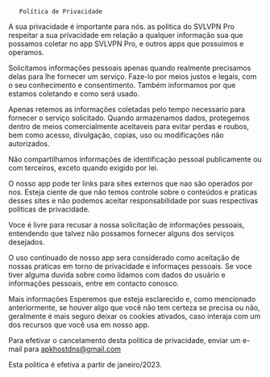        Política de Privacidade
 
  A sua privacidade é importante para nós. as politica do SVLVPN Pro  respeitar a sua privacidade em relação a qualquer informação sua que possamos coletar no app SVLVPN Pro, e outros apps que possuimos e operamos.
  
  Solicitamos informações pessoais apenas quando realmente precisamos delas para lhe fornecer um serviço. Faze-lo por meios justos e legais, com o seu conhecimento e consentimento. Também informamos por que estamos coletando e como será usado.
  
  Apenas retemos as informações coletadas pelo tempo necessario para fornecer o serviço solicitado. Quando armazenamos dados, protegemos dentro de meios comercialmente aceitaveis para evitar perdas e roubos, bem como acesso, divulgação, copias, uso ou modificações não autorizados.
  
  Não compartilhamos informações de identificação pessoal publicamente ou com terceiros, exceto quando exigido por lei.
  
  O nosso app pode ter links para sites externos que nao são operados por nos. Esteja ciente de que não temos controle sobre o conteúdos e praticas desses sites e não podemos aceitar responsabilidade por suas respectivas politicas de privacidade.
  
  Voce é livre para recusar a nossa solicitação de informações pessoais, entendendo que talvez não possamos fornecer alguns dos serviços desejados.
  
  O uso continuado de nosso app sera considerado como aceitação de nossas praticas em torno de privacidade e informaçes pessoais. Se voce tiver alguma duvida sobre como lidamos com dados do usuário e informações pessoais, entre em contacto conosco.
  
  Mais informações 
  Esperemos que esteja esclarecido e, como mencionado anteriormente, se houver algo que você não tem certeza se precisa ou não, geralmente é mais seguro deixar os cookies ativados, caso interaja com um dos recursos que você usa em nosso app.
  
  Para efetivar o cancelamento desta politica de privacidade, enviar um e-mail para apkhostdns@gmail.com
  
  Esta politica é efetiva a partir de janeiro/2023.
